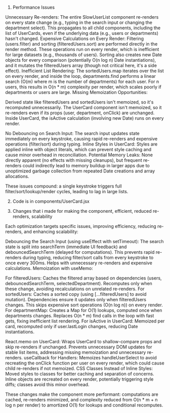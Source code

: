 1. Performance Issues

Unnecessary Re-renders: The entire SlowUserList component re-renders on every state change (e.g., typing in the search input or changing the department select). This propagates to all child components, including the list of UserCards, even if the underlying data (e.g., users or departments) hasn't changed.
Expensive Calculations on Every Render: Filtering (users.filter) and sorting (filteredUsers.sort) are performed directly in the render method. These operations run on every render, which is inefficient for large datasets (e.g., thousands of users). Sorting also creates new Date objects for every comparison (potentially O(n log n) Date instantiations), and it mutates the filteredUsers array (though not critical here, it's a side effect).
Inefficient List Rendering: The sortedUsers.map iterates over the list on every render, and inside the loop, departments.find performs a linear search (O(m) where m is the number of departments) for each user. For n users, this results in O(n \* m) complexity per render, which scales poorly if departments or users are large.
Missing Memoization Opportunities:

Derived state like filteredUsers and sortedUsers isn't memoized, so it's recomputed unnecessarily.
The UserCard component isn't memoized, so it re-renders even if its props (user, department, onClick) are unchanged. Inside UserCard, the isActive calculation (involving new Date) runs on every render.

No Debouncing on Search Input: The search input updates state immediately on every keystroke, causing rapid re-renders and expensive operations (filter/sort) during typing.
Inline Styles in UserCard: Styles are applied inline with object literals, which can prevent style caching and cause minor overhead in reconciliation.
Potential Memory Leaks: None directly apparent (no effects with missing cleanups), but frequent re-renders could indirectly lead to memory buildup in larger apps due to unoptimized garbage collection from repeated Date creations and array allocations.

These issues compound: a single keystroke triggers full filter/sort/lookup/render cycles, leading to lag in large lists.

2. Code is in components/UserCard.jsx

3. Changes that i made for making the component, efficient, reduced re-renders, scalability

Each optimization targets specific issues, improving efficiency, reducing re-renders, and enhancing scalability:

Debouncing the Search Input (using useEffect with setTimeout): The search state is split into searchTerm (immediate UI feedback) and debouncedSearchTerm (delayed for computations). This prevents rapid re-renders during typing, reducing filter/sort calls from every keystroke to once every 300ms. Helps with unnecessary re-renders and expensive calculations.
Memoization with useMemo:

For filteredUsers: Caches the filtered array based on dependencies (users, debouncedSearchTerm, selectedDepartment). Recomputes only when these change, avoiding recalculations on unrelated re-renders.
For sortedUsers: Caches a sorted copy (using [...filteredUsers] to avoid mutation). Dependencies ensure it updates only when filteredUsers changes. This skips expensive sort operations (O(n log n)) on every render.
For departmentMap: Creates a Map for O(1) lookups, computed once when departments changes. Replaces O(n \* m) find calls in the loop with fast gets, fixing inefficient list rendering.
For isActive in UserCard: Memoized per card, recomputed only if user.lastLogin changes, reducing Date instantiations.

React.memo on UserCard: Wraps UserCard to shallow-compare props and skip re-renders if unchanged. Prevents unnecessary DOM updates for stable list items, addressing missing memoization and unnecessary re-renders.
useCallback for Handlers: Memoizes handleUserSelect to avoid recreating the onClick function per user on every render, which could cause child re-renders if not memoized.
CSS Classes Instead of Inline Styles: Moved styles to classes for better caching and separation of concerns. Inline objects are recreated on every render, potentially triggering style diffs; classes avoid this minor overhead.

These changes make the component more performant: computations are cached, re-renders minimized, and complexity reduced from O(n \* m + n log n per render) to amortized O(1) for lookups and conditional recomputes.
